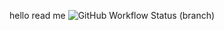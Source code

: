 hello read me
![GitHub Workflow Status (branch)](https://img.shields.io/github/actions/workflow/status/kester99/sem/main.yml?branch=main)
